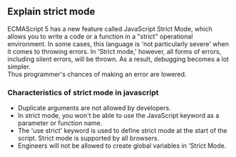 ## Explain strict mode

ECMAScript 5 has a new feature called JavaScript Strict Mode, which allows you to write a code or a function in a "strict" operational environment.
In some cases, this language is 'not particularly severe' when it comes to throwing errors.
In 'Strict mode,' however, all forms of errors, including silent errors, will be thrown.
As a result, debugging becomes a lot simpler.  
Thus programmer's chances of making an error are lowered.

### Characteristics of strict mode in javascript

- Duplicate arguments are not allowed by developers.
- In strict mode, you won't be able to use the JavaScript keyword as a parameter or function name.
- The 'use strict' keyword is used to define strict mode at the start of the script. Strict mode is supported by all browsers.
- Engineers will not be allowed to create global variables in 'Strict Mode.